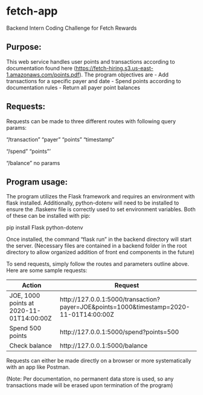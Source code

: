 # fetch-app #
Backend Intern Coding Challenge for Fetch Rewards

## Purpose: ##
This web service handles user points and transactions according to documentation found here (https://fetch-hiring.s3.us-east-1.amazonaws.com/points.pdf). The program objectives are
	- Add transactions for a specific payer and date
	- Spend points according to documentation rules
	- Return all payer point balances

## Requests: ##

Requests can be made to three different routes with following query params:

“/transaction”
	“payer”
	“points”
	“timestamp”

“/spend”
	“points”’

“/balance”
	no params

## Program usage: ##

The program utilizes the Flask framework and requires an environment with flask installed. Additionally, python-dotenv will need to be installed to ensure the .flaskenv file is correctly used to set environment variables. Both of these can be installed with pip:

pip install Flask python-dotenv

Once installed, the command “flask run” in the backend directory will start the server. (Necessary files are contained in a backend folder in the root directory to allow organized addition of front end components in the future)

To send requests, simply follow the routes and parameters outline above. Here are some sample requests:


Action  | Request
------------- | -------------
JOE, 1000 points at 2020-11-01T14:00:00Z  | http://<span></span>127.0.0.1:5000/transaction?payer=JOE&points=1000&timestamp=2020-11-01T14:00:00Z
Spend 500 points  | http://<span></span>127.0.0.1:5000/spend?points=500
Check balance | http://<span></span>127.0.0.1:5000/balance


Requests can either be made directly on a browser or more systematically with an app like Postman.

(Note: Per documentation, no permanent data store is used, so any transactions made will be erased upon termination of the program)

